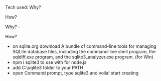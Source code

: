 Tech used:
<CSS modules>
Why?

How?

<SQLite3> 
Why?
-

How?

- on sqlite.org download A bundle of command-line tools for managing SQLite database files, including the command-line shell program, the sqldiff.exe program, and the sqlite3_analyzer.exe program. (for Win)
- npm i sqlite3 to use with for node.js
- add C:\sqlite3 folder to your PATH
- open Command prompt, type sqlite3 and voila! start creating
